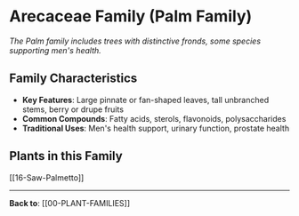 # Arecaceae Family (Palm Family)

*The Palm family includes trees with distinctive fronds, some species supporting men's health.*

## Family Characteristics
- **Key Features**: Large pinnate or fan-shaped leaves, tall unbranched stems, berry or drupe fruits
- **Common Compounds**: Fatty acids, sterols, flavonoids, polysaccharides
- **Traditional Uses**: Men's health support, urinary function, prostate health

## Plants in this Family

[[16-Saw-Palmetto]]

---

**Back to**: [[00-PLANT-FAMILIES]]
